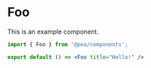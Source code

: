 # Foo

This is an example component.

```jsx
import { Foo } from '@pea/components';

export default () => <Foo title="Hello!" />
```
